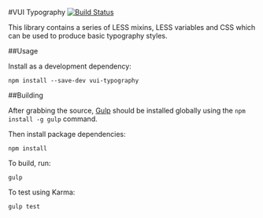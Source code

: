 #VUI Typography [![Build Status](https://travis-ci.org/Desire2Learn-Valence/valence-ui-typography.svg?branch=master)](https://travis-ci.org/Desire2Learn-Valence/valence-ui-typography)

This library contains a series of LESS mixins, LESS variables and CSS which can
be used to produce basic typography styles.

##Usage

Install as a development dependency:

```shell
npm install --save-dev vui-typography
```

##Building

After grabbing the source, [Gulp](http://gulpjs.com/) should be installed globally
using the `npm install -g gulp` command.

Then install package dependencies:

```shell
npm install
```

To build, run:

```shell
gulp
```

To test using Karma:

```shell
gulp test
```